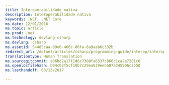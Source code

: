 ```yaml
---
title: Interoperabilidade nativa
description: Interoperabilidade nativa
keywords: .NET, .NET Core
ms.date: 12/01/2016
ms.topic: article
ms.prod: .net
ms.technology: devlang-csharp
ms.devlang: csharp
ms.assetid: 54485caa-09e0-466c-86fa-6a9aab6c332b
redirect_url: /dotnet/articles/csharp/programming-guide/interop/interoperability
translationtype: Human Translation
ms.sourcegitcommit: a06bd2a17f1d6c7308fa6337c866c1ca2e7281c0
ms.openlocfilehash: b94c02f5cf10b7c29ea639eeba07a345906c2550
ms.lasthandoff: 03/13/2017

---
```


